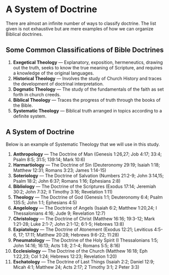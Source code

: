# A System of Doctrine

There are almost an infinite number of ways to classify doctrine. The list given is not exhaustive but are mere examples of how we can organize Biblical doctrines.

## Some Common Classifications of Bible Doctrines

1. **Exegetical Theology** — Explanatory, exposition, hermeneutics, drawing out the truth, seeks to know the true meaning of Scripture, and requires a knowledge of the original languages.
2. **Historical Theology** — Involves the study of Church History and traces the development of doctrinal interpretation.
3. **Dogmatic Theology** — The study of the fundamentals of the faith as set forth in church creeds.
4. **Biblical Theology** — Traces the progress of truth through the books of the Bible.
5. **Systematic Theology** — Biblical truth arranged in topics according to a definite system.

## A System of Doctrine

Below is an example of Systematic Theology that we will use in this study.

1. **Anthropology** — The Doctrine of Man (Genesis 1:26,27; Job 4:17; 33:4; Psalm 8:5; 31:5; 139:14; Mark 10:6)
2. **Harmartiology** — The Doctrine of Sin (Deuteronomy 29:19; Isaiah 1:18; Matthew 12:31; Romans 3:23; James 1:14-15)
3. **Soteriology** — The Doctrine of Salvation (Numbers 21:2-9; John 3:14,15; Psalm 18:2; John 6:37; Romans 1:16; Ephesians 2:8)
4. **Bibliology** — The Doctrine of the Scriptures (Exodus 17:14; Jeremiah 30:2; John 7:32; II Timothy 3:16; Revelation 1:11)
5. **Theology** — The Doctrine of God (Genesis 1:1; Deuteronomy 6:4; Psalm 135:5; John 1:1; Ephesians 4:5)
6. **Angelology** — The Doctrine of Angels (Isaiah 6:2; Matthew 1:20,24; I Thessalonians 4:16; Jude 9; Revelation 12:7)
7. **Christology** — The Doctrine of Christ (Matthew 16:16; 19:3-12; Mark 1:21-28; Luke 2:1-7; John 2:1-12; 6:1-5; Hebrews 13:8)
8. **Expiatology** — The Doctrine of Atonement (Exodus 12:21; Leviticus 4:5-6, 17; 17:11; Matthew 20:28; Hebrews 9:6-22; 11:28)
9. **Pneumatology** — The Doctrine of the Holy Spirit (I Thessalonians 1:5; John 14:16; 16:13; Acts 1:8; 2:1-4; Romans 5:5; 8:16)
10. **Ecclesiology** — The Doctrine of the Church (Matthew 16:18; Eph 1:22,23; Col 1:24; Hebrews 12:23; Revelation 1:20)
11. **Eschatology** — The Doctrine of Last Things (Isaiah 2:2; Daniel 12:9; Micah 4:1; Matthew 24; Acts 2:17; 2 Timothy 3:1; 2 Peter 3:3)
